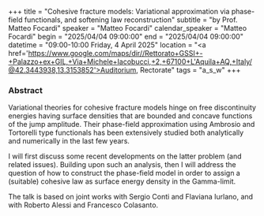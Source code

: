 +++
title = "Cohesive fracture models: Variational approximation via phase-field functionals, and softening law reconstruction"
subtitle = "by Prof. Matteo Focardi"
speaker = "Matteo Focardi"
calendar_speaker = "Matteo Focardi"
begin = "2025/04/04  09:00:00"
end = "2025/04/04  09:00:00"
datetime = "09:00-10:00 Friday, 4 April 2025"
location = "<a href='https://www.google.com/maps/dir//Rettorato+GSSI+-+Palazzo+ex+GIL,+Via+Michele+Iacobucci,+2,+67100+L'Aquila+AQ,+Italy/@42.3443938,13.3153852'>Auditorium, Rectorate</a>"
tags = "a_s_w"
+++

### Abstract
Variational theories for cohesive fracture models hinge on free discontinuity energies having surface densities that are bounded and concave functions of the jump amplitude. Their phase-field approximation using Ambrosio and Tortorelli type functionals has been extensively studied both analytically and numerically in the last few years. 

I will first discuss some recent developments on the latter problem (and related issues). Building upon such an analysis, then I will address the question of how to construct  the phase-field model in order to assign a (suitable) cohesive law as surface energy density in the Gamma-limit. 
    
The talk is based on joint works with Sergio Conti and Flaviana Iurlano, and with Roberto Alessi and Francesco Colasanto.
